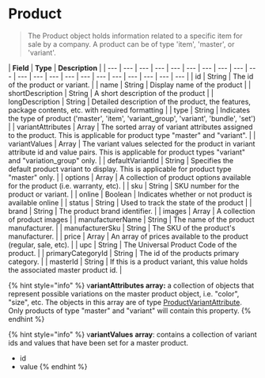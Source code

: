 # Product

> The Product object holds information related to a specific item for sale by a company. A product can be of type 'item', 'master', or 'variant'.

| **Field** | **Type** | **Description** |
| --- | --- | --- | --- | --- | --- | --- | --- | --- | --- | --- | --- | --- | --- | --- | --- | --- | --- | --- | --- | --- |
| id | String | The id of the product or variant. |
| name | String | Display name of the product |
| shortDescription | String | A short description of the product |
| longDescription | String | Detailed description of the product, the features, package contents, etc. with required formatting |
| type | String | Indicates the type of product \('master', 'item', 'variant\_group', 'variant', 'bundle', 'set'\) |
| variantAttributes | Array | The sorted array of variant attributes assigned to the product. This is applicable for product type "master" and "variant". |
| variantValues | Array | The variant values selected for the product in variant attribute id and value pairs. This is applicable for product types "variant" and "variation\_group" only. |
| defaultVariantId | String | Specifies the default product variant to display. This is applicable for product type "master" only. |
| options | Array | A collection of product options available for the product \(i.e. warranty, etc\). |
| sku | String | SKU number for the product or variant. |
| online | Boolean | Indicates whether or not product is available online |
| status | String | Used to track the state of the product |
| brand | String | The product brand identifier. |
| images | Array | A collection of product images |
| manufacturerName | String | The name of the product manufacturer. |
| manufacturerSku | String | The SKU of the product's manufacturer. |
| price | Array | An array of prices available to the product \(regular, sale, etc\). |
| upc | String | The Universal Product Code of the product. |
| primaryCategoryId | String | The id of the products primary category. |
| masterId | String | If this is a product variant, this value holds the associated master product id. |

{% hint style="info" %}
v**ariantAttributes array:** a collection of objects that represent possible variations on the master product object, i.e. "color", "size", etc. The objects in this array are of type [ProductVariantAttribute](productvariantattribute.md). Only products of type "master" and "variant" will contain this property.
{% endhint %}

{% hint style="info" %}
v**ariantValues** **array**: contains a collection of variant ids and values that have been set for a master product.

* id 
* value
{% endhint %}

